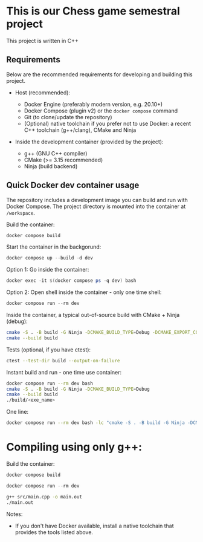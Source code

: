 # This is our Chess game semestral project

This project is written in C++

## Requirements

Below are the recommended requirements for developing and building this project.

- Host (recommended):
	- Docker Engine (preferably modern version, e.g. 20.10+)
	- Docker Compose (plugin v2) or the `docker compose` command
	- Git (to clone/update the repository)
	- (Optional) native toolchain if you prefer not to use Docker: a recent C++ toolchain (g++/clang), CMake and Ninja

- Inside the development container (provided by the project):
	- g++ (GNU C++ compiler)
	- CMake (>= 3.15 recommended)
	- Ninja (build backend)

## Quick Docker dev container usage

The repository includes a development image you can build and run with Docker Compose. The project directory is mounted into the container at `/workspace`.

Build the container:
```powershell
docker compose build
```

Start the container in the backgorund:

```powershell
docker compose up --build -d dev
```
Option 1: Go inside the container:

```powershell
docker exec -it $(docker compose ps -q dev) bash
```

Option 2: Open shell inside the container - only one time shell:

```powershell
docker compose run --rm dev
```

Inside the container, a typical out-of-source build with CMake + Ninja (debug):

```bash
cmake -S . -B build -G Ninja -DCMAKE_BUILD_TYPE=Debug -DCMAKE_EXPORT_COMPILE_COMMANDS=ON
cmake --build build
```

Tests (optional, if you have ctest):

```bash
ctest --test-dir build --output-on-failure
```

Instant build and run - one time use container:
```bash 
docker compose run --rm dev bash
cmake -S . -B build -G Ninja -DCMAKE_BUILD_TYPE=Debug
cmake --build build
./build/<exe_name>  
```

One line:
```bash
docker compose run --rm dev bash -lc "cmake -S . -B build -G Ninja -DCMAKE_BUILD_TYPE=Debug && cmake --build build && ./build/<exe>"
```

# Compiling using only g++:

Build the container:
```powershell
docker compose build
```

```powershell
docker compose run --rm dev
```

```bash
g++ src/main.cpp -o main.out
./main.out
```



Notes:

- If you don't have Docker available, install a native toolchain that provides the tools listed above.